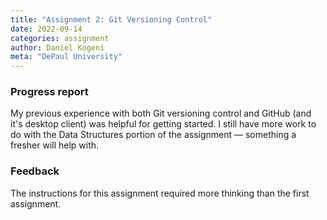 ```yaml
---
title: "Assignment 2: Git Versioning Control"
date: 2022-09-14
categories: assignment
author: Daniel Kogeni
meta: "DePaul University"
---
```

### Progress report
My previous experience with both Git versioning control and GitHub (and it's desktop client) was helpful for getting started. I still have more work to do with the Data Structures portion of the assignment — something a fresher will help with.

### Feedback
The instructions for this assignment required more thinking than the first assignment. 